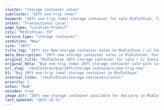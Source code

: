 ```yaml
---
cluster: "storage container sales"
subcluster: "20ft one-trip (new)"
keyword: "20ft one-trip (new) storage container for sale Midlothian, TX"
intent: "Transactional-Local"
page_type: "Location-Product"
city: "Midlothian, TX"
service_type: "storage container"
condition: "New"
size: "20ft"
title_tag: "20ft 4sv New storage container Sales in Midlothian | LC Container"
meta_description: "20ft new storage container sales in Midlothian. Fast delivery, competitive pricing. Serving storage containers area. Quote ID: I6Q. Call (214) 524-4168 for your free quote today."
original_title: "Midlothian 20ft storage container for sale | LC Container"
original_meta: "Buy one-trip (new) 20ft storage container sale with local delivery in Midlothian, TX. LC Container — local Since 2003. Request a fast quote today."
url_slug: "/midlothian/buy/20ft/storage-containers/one-trip-new"
h1: "Buy 20ft one-trip (new) storage container in Midlothian"
internal_links: "/midlothian/storage-containers/sales"
priority: 3
notes: "NaN"
noindex: true
image_alt: "20ft new storage container available for delivery in Midlothian"
last_updated: "2025-10-21"
---
```


<!-- TODO: Add unique city/inventory copy, images, and internal links here. -->
